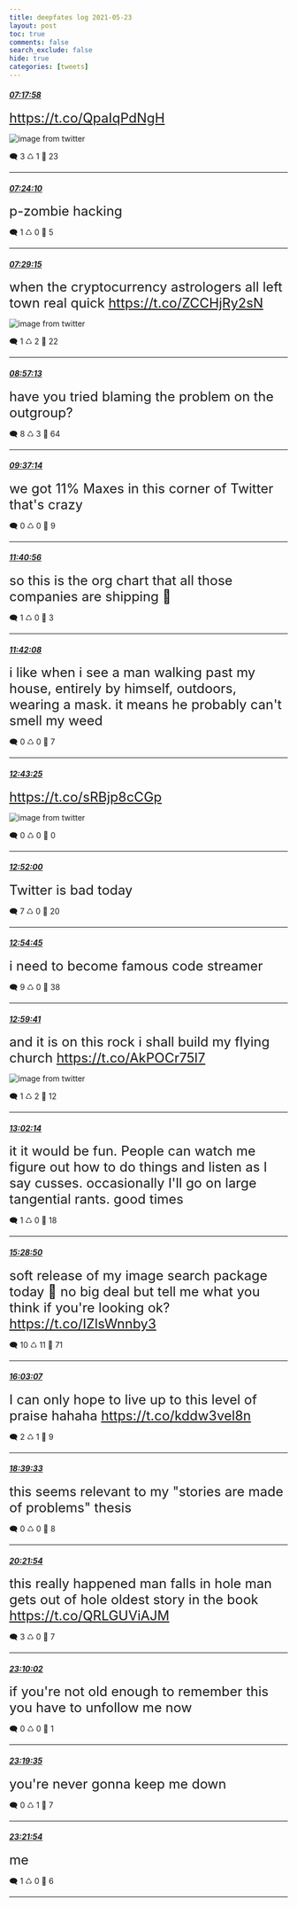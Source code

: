 ```yaml
---
title: deepfates log 2021-05-23
layout: post
toc: true
comments: false
search_exclude: false
hide: true
categories: [tweets]
---
```



#### <a href = "https://twitter.com/deepfates/status/1396455364552380417">*07:17:58*</a>

<font size="5"> https://t.co/QpaIqPdNgH</font>

![image from twitter](/images/from_twitter/E2E0wAWVcAMmoeW.jpg)


🗨️ 3 ♺ 1 🤍  23   

---
    
#### <a href = "https://twitter.com/deepfates/status/1396456926754471936">*07:24:10*</a>

<font size="5">p-zombie hacking</font>



🗨️ 1 ♺ 0 🤍  5   

---
    
#### <a href = "https://twitter.com/deepfates/status/1396458205627052037">*07:29:15*</a>

<font size="5">when the cryptocurrency astrologers all left town real quick  https://t.co/ZCCHjRy2sN</font>

![image from twitter](/images/from_twitter/E2E3VntUYAIWNSj.jpg)


🗨️ 1 ♺ 2 🤍  22   

---
    
#### <a href = "https://twitter.com/deepfates/status/1396480341888569348">*08:57:13*</a>

<font size="5">have you tried blaming the problem on the outgroup?</font>



🗨️ 8 ♺ 3 🤍  64   

---
    
#### <a href = "https://twitter.com/deepfates/status/1396490410260721664">*09:37:14*</a>

<font size="5">we got 11% Maxes in this corner of Twitter that's crazy</font>



🗨️ 0 ♺ 0 🤍  9   

---
    
#### <a href = "https://twitter.com/deepfates/status/1396521540913569792">*11:40:56*</a>

<font size="5">so this is the org chart that all those companies are shipping 🤔</font>



🗨️ 1 ♺ 0 🤍  3   

---
    
#### <a href = "https://twitter.com/deepfates/status/1396521844589535237">*11:42:08*</a>

<font size="5">i like when i see a man walking past my house, entirely by himself, outdoors, wearing a mask.   it means he probably can't smell my weed</font>



🗨️ 0 ♺ 0 🤍  7   

---
    
#### <a href = "https://twitter.com/deepfates/status/1396537268072898562">*12:43:25*</a>

<font size="5"> https://t.co/sRBjp8cCGp</font>

![image from twitter](/images/from_twitter/E2F_PZ3VEAUlIeQ.jpg)


🗨️ 0 ♺ 0 🤍  0   

---
    
#### <a href = "https://twitter.com/deepfates/status/1396539425379684355">*12:52:00*</a>

<font size="5">Twitter is bad today</font>



🗨️ 7 ♺ 0 🤍  20   

---
    
#### <a href = "https://twitter.com/deepfates/status/1396540120300331009">*12:54:45*</a>

<font size="5">i need to become famous code streamer</font>



🗨️ 9 ♺ 0 🤍  38   

---
    
#### <a href = "https://twitter.com/deepfates/status/1396541359452872704">*12:59:41*</a>

<font size="5">and it is on this rock i shall build my flying church  https://t.co/AkPOCr75l7</font>

![image from twitter](/images/from_twitter/E2GC9wtUcAA7BhO.jpg)


🗨️ 1 ♺ 2 🤍  12   

---
    
#### <a href = "https://twitter.com/deepfates/status/1396542002150264832">*13:02:14*</a>

<font size="5">it it would be fun. People can watch me figure out how to do things and listen as I say cusses. occasionally I'll go on large tangential rants. good times</font>



🗨️ 1 ♺ 0 🤍  18   

---
    
#### <a href = "https://twitter.com/deepfates/status/1396578897140015109">*15:28:50*</a>

<font size="5">soft release of my image search package today  🤫   no big deal but tell me what you think if you're looking ok?   https://t.co/IZlsWnnby3</font>



🗨️ 10 ♺ 11 🤍  71   

---
    
#### <a href = "https://twitter.com/deepfates/status/1396587523451719684">*16:03:07*</a>

<font size="5">I can only hope to live up to this level of praise hahaha  https://t.co/kddw3vel8n</font>



🗨️ 2 ♺ 1 🤍  9   

---
    
#### <a href = "https://twitter.com/deepfates/status/1396626892254453770">*18:39:33*</a>

<font size="5">this seems relevant to my "stories are made of problems" thesis</font>



🗨️ 0 ♺ 0 🤍  8   

---
    
#### <a href = "https://twitter.com/deepfates/status/1396652647818567681">*20:21:54*</a>

<font size="5">this really happened  man falls in hole man gets out of hole  oldest story in the book   https://t.co/QRLGUViAJM</font>



🗨️ 3 ♺ 0 🤍  7   

---
    
#### <a href = "https://twitter.com/deepfates/status/1396694959911096323">*23:10:02*</a>

<font size="5">if you're not old enough to remember this you have to unfollow me now</font>



🗨️ 0 ♺ 0 🤍  1   

---
    
#### <a href = "https://twitter.com/deepfates/status/1396697362639179777">*23:19:35*</a>

<font size="5">you're never gonna keep me down</font>



🗨️ 0 ♺ 1 🤍  7   

---
    
#### <a href = "https://twitter.com/deepfates/status/1396697946549153792">*23:21:54*</a>

<font size="5">me</font>



🗨️ 1 ♺ 0 🤍  6   

---
    
            

